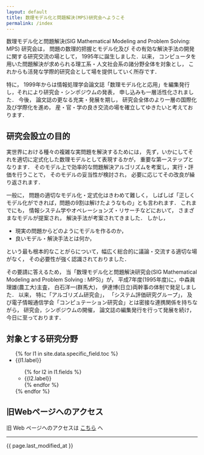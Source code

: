 ```yaml
---
layout: default
title: 数理モデル化と問題解決(MPS)研究会へようこそ
permalink: /index
---
```

数理モデル化と問題解決(SIG Mathematical Modeling and Problem Solving: MPS) 研究会は， 問題の数理的把握とモデル化及び その有効な解決手法の開発に関する研究交流の場として，
1995年に誕生しました．以来， コンピュータを用いた問題解決が求められる理工系・人文社会系の諸分野全体を対象とし， これからも活発な学際的研究会として場を提供していく所存です．

特に， 1999年からは情報処理学会論文誌「数理モデル化と応用」を編集発行し，それにより研究会・シンポジウムの発表， 申し込みも一層活性化されました．
今後， 論文誌の更なる充実・発展を期し， 研究会全体のより一層の国際化及び学際化を進め， 産・官・学の良き交流の場を確立してゆきたいと考えております．

## 研究会設立の目的

実世界における種々の複雑な実問題を解決するためには， 先ず，いかにしてそれを適切に定式化した数理モデルとして表現するかが， 重要な第一ステップとなります．
そのモデル上で効率的な問題解決アルゴリズムを考案し，実行・評価を行うことで， そのモデルの妥当性が検討され， 必要に応じてその改良が繰り返されます．

一般に， 問題の適切なモデル化・定式化はきわめて難しく， しばしば「正しくモデル化ができれば，問題の9割は解けたようなもの」とも言われます．
これまでにも， 情報システム学やオペレーションズ・リサーチなどにおいて， さまざまなモデルが提案され， 解決手法が考案されてきました． しかし，

- 現実の問題からどのようにモデルを作るのか，
- 良いモデル・解決手法とは何か，

という最も根本的なことがらについて，幅広く総合的に議論・交流する適切な場がなく， その必要性が強く認識されておりました．

その要請に答えるため， 当「数理モデル化と問題解決研究会(SIG Mathematical Modeling and Problem Solving : MPS)」が，
平成7年度(1995年度)に，中森眞理雄(農工大)主査， 白石洋一(群馬大)， 伊達博(日立)両幹事の体制で発足しました．
以来， 特に「アルゴリズム研究会」， 「システム評価研究グループ」， 及び電子情報通信学会「コンピュテーション研究会」とは密接な連携関係を持ちながら，
研究会，シンポジウムの開催， 論文誌の編集発行を行って発展を続け， 今日に至っております．

## 対象とする研究分野

<ul>
  {% for l1 in site.data.specific_field.toc %}
    <li> {{l1.label}} </li>
    <ul>
        {% for l2 in l1.fields %}
        <li>{{l2.label}}</li>
        {% endfor %}
    </ul>
  {% endfor %}
</ul>

## 旧Webページへのアクセス

旧 Web ページへのアクセスは [こちら](http://daemon.inf.uec.ac.jp/MPSPortal/) へ

---
{{ page.last_modified_at }}
